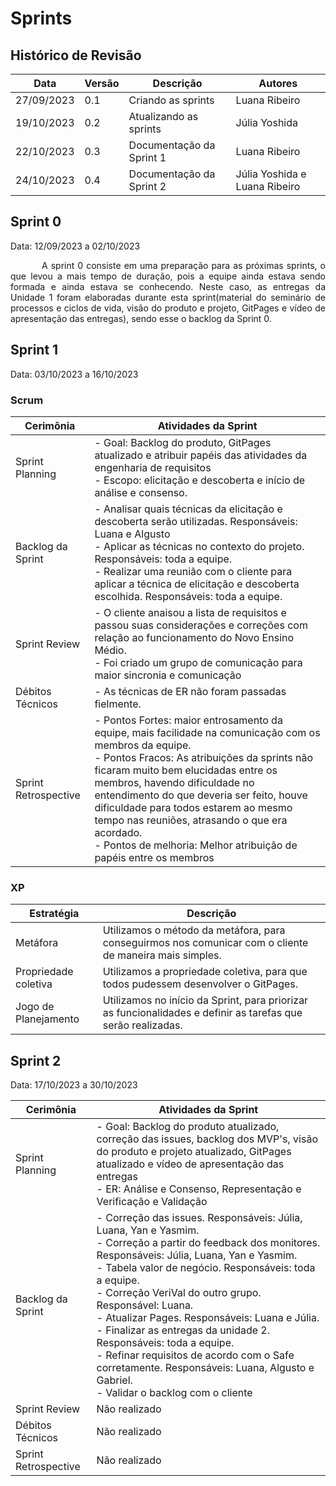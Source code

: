 # Sprints

## Histórico de Revisão

| Data | Versão | Descrição | Autores |
| ---------- | ----------- | -------------- | -------------- |
| 27/09/2023 | 0.1 | Criando as sprints | Luana Ribeiro |
| 19/10/2023 | 0.2 | Atualizando as sprints | Júlia Yoshida |
| 22/10/2023 | 0.3 | Documentação da Sprint 1 | Luana Ribeiro |
| 24/10/2023 | 0.4 | Documentação da Sprint 2 | Júlia Yoshida e Luana Ribeiro |

## Sprint 0

Data: 12/09/2023 a 02/10/2023

<p style="text-indent: 50px;text-align: justify;"> A sprint 0 consiste em uma preparação para as próximas sprints, o que levou a mais tempo de duração, pois a equipe ainda estava sendo formada e ainda estava se conhecendo. Neste caso, as entregas da Unidade 1 foram elaboradas durante esta sprint(material do seminário de processos e ciclos de vida, visão do produto e projeto, GitPages e vídeo de apresentação das entregas), sendo esse o backlog da Sprint 0.</p>

## Sprint 1

Data:  03/10/2023 a 16/10/2023

### Scrum

| Cerimônia | Atividades da Sprint |
| ------------------------------------- | ----------------------------------------------------- |
| Sprint Planning | - Goal: Backlog do produto, GitPages atualizado e atribuir papéis das atividades da engenharia de requisitos </br> - Escopo: elicitação e descoberta e início de análise e consenso. |
| Backlog da Sprint | - Analisar quais técnicas da elicitação e descoberta serão utilizadas. Responsáveis: Luana e Algusto</br>- Aplicar as técnicas no contexto do projeto. Responsáveis: toda a equipe. </br> - Realizar uma reunião com o cliente para aplicar a técnica de elicitação e descoberta escolhida. Responsáveis: toda a equipe. |
| Sprint Review | - O cliente anaisou a lista de requisitos e passou suas considerações e correções com relação ao funcionamento do Novo Ensino Médio. </br> - Foi criado um grupo de comunicação para maior sincronia e comunicação |
| Débitos Técnicos |  - As técnicas de ER não foram passadas fielmente. |
| Sprint Retrospective |  - Pontos Fortes: maior entrosamento da equipe, mais facilidade na comunicação com os membros da equipe. </br> - Pontos Fracos: As atribuições da sprints não ficaram muito bem elucidadas entre os membros, havendo dificuldade no entendimento do que deveria ser feito, houve dificuldade para todos estarem ao mesmo tempo nas reuniões, atrasando o que era acordado. </br> - Pontos de melhoria: Melhor atribuição de papéis entre os membros |

### XP

|Estratégia|Descrição|
|-|-|
|Metáfora|Utilizamos o método da metáfora, para conseguirmos nos comunicar com o cliente de maneira mais simples.|
|Propriedade coletiva|Utilizamos a propriedade coletiva, para que todos pudessem desenvolver o GitPages.|
|Jogo de Planejamento|Utilizamos no início da Sprint, para priorizar as funcionalidades e definir as tarefas que serão realizadas.|

## Sprint 2

Data:  17/10/2023 a 30/10/2023

| Cerimônia | Atividades da Sprint |
| ------------------------------------- | ----------------------------------------------------- |
| Sprint Planning | - Goal: Backlog do produto atualizado, correção das issues, backlog dos MVP's, visão do produto e projeto atualizado, GitPages atualizado e vídeo de apresentação das entregas </br> - ER: Análise e Consenso, Representação e Verificação e Validação |
| Backlog da Sprint | - Correção das issues. Responsáveis: Júlia, Luana, Yan e Yasmim. </br>- Correção a partir do feedback dos monitores. Responsáveis: Júlia, Luana, Yan e Yasmim.</br>- Tabela valor de negócio. Responsáveis: toda a equipe. </br> - Correção VeriVal do outro grupo. Responsável: Luana. </br>- Atualizar Pages. Responsáveis: Luana e Júlia. </br>- Finalizar as entregas da unidade 2. Responsáveis: toda a equipe. </br> - Refinar requisitos de acordo com o Safe corretamente. Responsáveis: Luana, Algusto e Gabriel.</br>- Validar o backlog com o cliente</br>|
| Sprint Review |Não realizado|
| Débitos Técnicos |Não realizado|
| Sprint Retrospective |Não realizado|
